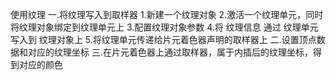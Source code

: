 使用纹理
一.将纹理写入到取样器
1.新建一个纹理对象
2.激活一个纹理单元，同时将纹理对象绑定到纹理单元上
3.配置纹理对象参数
4.将 纹理信息 通过 纹理单元 写入到 纹理对象上
5.将纹理单元传递给片元着色器声明的取样器上
二.设置顶点数据和对应的纹理坐标
三.在片元着色器上通过取样器，属于内插后的纹理坐标，得到对应的颜色